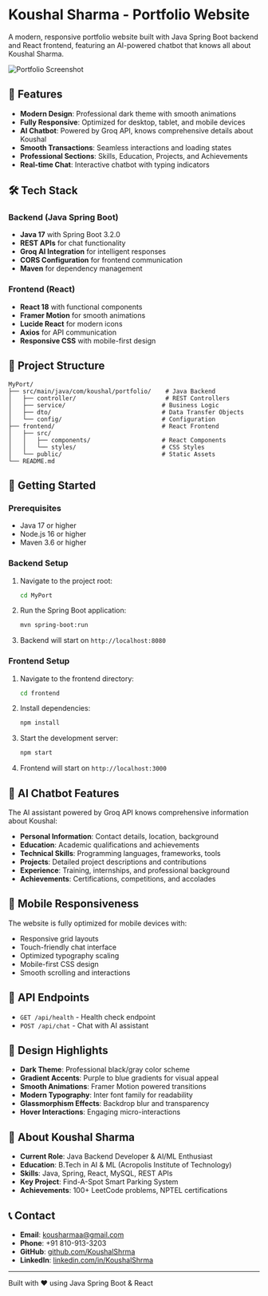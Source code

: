 # Koushal Sharma - Portfolio Website

A modern, responsive portfolio website built with Java Spring Boot backend and React frontend, featuring an AI-powered chatbot that knows all about Koushal Sharma.

![Portfolio Screenshot](https://github.com/user-attachments/assets/6d518cf3-06f8-42c1-b565-a54006b2c4fb)

## 🚀 Features

- **Modern Design**: Professional dark theme with smooth animations
- **Fully Responsive**: Optimized for desktop, tablet, and mobile devices
- **AI Chatbot**: Powered by Groq API, knows comprehensive details about Koushal
- **Smooth Transactions**: Seamless interactions and loading states
- **Professional Sections**: Skills, Education, Projects, and Achievements
- **Real-time Chat**: Interactive chatbot with typing indicators

## 🛠️ Tech Stack

### Backend (Java Spring Boot)
- **Java 17** with Spring Boot 3.2.0
- **REST APIs** for chat functionality
- **Groq AI Integration** for intelligent responses
- **CORS Configuration** for frontend communication
- **Maven** for dependency management

### Frontend (React)
- **React 18** with functional components
- **Framer Motion** for smooth animations
- **Lucide React** for modern icons
- **Axios** for API communication
- **Responsive CSS** with mobile-first design

## 📁 Project Structure

```
MyPort/
├── src/main/java/com/koushal/portfolio/    # Java Backend
│   ├── controller/                         # REST Controllers
│   ├── service/                           # Business Logic
│   ├── dto/                               # Data Transfer Objects
│   └── config/                            # Configuration
├── frontend/                              # React Frontend
│   ├── src/
│   │   ├── components/                    # React Components
│   │   └── styles/                        # CSS Styles
│   └── public/                            # Static Assets
└── README.md
```

## 🚀 Getting Started

### Prerequisites
- Java 17 or higher
- Node.js 16 or higher
- Maven 3.6 or higher

### Backend Setup
1. Navigate to the project root:
   ```bash
   cd MyPort
   ```

2. Run the Spring Boot application:
   ```bash
   mvn spring-boot:run
   ```
   
3. Backend will start on `http://localhost:8080`

### Frontend Setup
1. Navigate to the frontend directory:
   ```bash
   cd frontend
   ```

2. Install dependencies:
   ```bash
   npm install
   ```

3. Start the development server:
   ```bash
   npm start
   ```
   
4. Frontend will start on `http://localhost:3000`

## 🤖 AI Chatbot Features

The AI assistant powered by Groq API knows comprehensive information about Koushal:

- **Personal Information**: Contact details, location, background
- **Education**: Academic qualifications and achievements
- **Technical Skills**: Programming languages, frameworks, tools
- **Projects**: Detailed project descriptions and contributions
- **Experience**: Training, internships, and professional background
- **Achievements**: Certifications, competitions, and accolades

## 📱 Mobile Responsiveness

The website is fully optimized for mobile devices with:
- Responsive grid layouts
- Touch-friendly chat interface
- Optimized typography scaling
- Mobile-first CSS design
- Smooth scrolling and interactions

## 🔧 API Endpoints

- `GET /api/health` - Health check endpoint
- `POST /api/chat` - Chat with AI assistant

## 🎨 Design Highlights

- **Dark Theme**: Professional black/gray color scheme
- **Gradient Accents**: Purple to blue gradients for visual appeal
- **Smooth Animations**: Framer Motion powered transitions
- **Modern Typography**: Inter font family for readability
- **Glassmorphism Effects**: Backdrop blur and transparency
- **Hover Interactions**: Engaging micro-interactions

## 🌟 About Koushal Sharma

- **Current Role**: Java Backend Developer & AI/ML Enthusiast
- **Education**: B.Tech in AI & ML (Acropolis Institute of Technology)
- **Skills**: Java, Spring, React, MySQL, REST APIs
- **Key Project**: Find-A-Spot Smart Parking System
- **Achievements**: 100+ LeetCode problems, NPTEL certifications

## 📞 Contact

- **Email**: kousharmaa@gmail.com
- **Phone**: +91 810-913-3203
- **GitHub**: [github.com/KoushalShrma](https://github.com/KoushalShrma)
- **LinkedIn**: [linkedin.com/in/KoushalShrma](https://linkedin.com/in/KoushalShrma)

---

Built with ❤️ using Java Spring Boot & React
